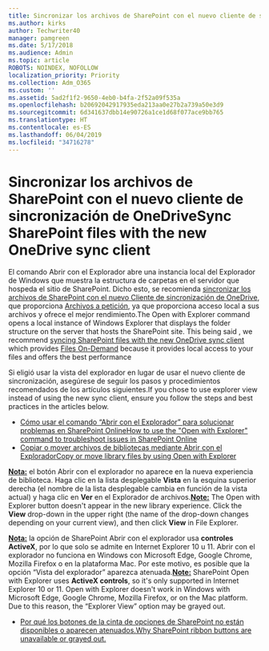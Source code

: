 ```yaml
---
title: Sincronizar los archivos de SharePoint con el nuevo cliente de sincronización de OneDrive
ms.author: kirks
author: Techwriter40
manager: pamgreen
ms.date: 5/17/2018
ms.audience: Admin
ms.topic: article
ROBOTS: NOINDEX, NOFOLLOW
localization_priority: Priority
ms.collection: Adm_O365
ms.custom: ''
ms.assetid: 5ad2f1f2-9650-4eb0-b4fa-2f52a09f535a
ms.openlocfilehash: b20692042917935eda213aa0e27b2a739a50e3d9
ms.sourcegitcommit: 6d341637dbb14e90726a1ce1d68f077ace9bb765
ms.translationtype: HT
ms.contentlocale: es-ES
ms.lasthandoff: 06/04/2019
ms.locfileid: "34716278"
---
```

# <a name="sync-sharepoint-files-with-the-new-onedrive-sync-client"></a><span data-ttu-id="6dc45-102">Sincronizar los archivos de SharePoint con el nuevo cliente de sincronización de OneDrive</span><span class="sxs-lookup"><span data-stu-id="6dc45-102">Sync SharePoint files with the new OneDrive sync client</span></span>

<p><span data-ttu-id="6dc45-103">
  <span style="mso-bidi-font-family: Calibri; mso-bidi-theme-font: minor-latin;">El comando Abrir con el Explorador abre una instancia local del Explorador de Windows que muestra la estructura de carpetas en el servidor que hospeda el sitio de SharePoint. Dicho esto, se recomienda <a href="https://support.office.com/es-ES/article/sync-sharepoint-files-with-the-new-onedrive-sync-client-6de9ede8-5b6e-4503-80b2-6190f3354a88">sincronizar los archivos de SharePoint con el nuevo Cliente de sincronización de OneDrive</a>, que proporciona <a href="https://support.office.com/es-ES/article/learn-about-onedrive-files-on-demand-0e6860d3-d9f3-4971-b321-7092438fb38e">Archivos a petición</a>, ya que proporciona acceso local a sus archivos y ofrece el mejor rendimiento.</span></span><span class="sxs-lookup"><span data-stu-id="6dc45-103"><span style="mso-bidi-font-family: Calibri; mso-bidi-theme-font: minor-latin;">The Open with Explorer command opens a local instance of Windows Explorer that displays the folder structure on the server that hosts the SharePoint site. This being said , we recommend <a href="https://support.office.com/en-us/article/sync-sharepoint-files-with-the-new-onedrive-sync-client-6de9ede8-5b6e-4503-80b2-6190f3354a88">syncing SharePoint files with the new OneDrive sync client</a> which provides <a href="https://support.office.com/en-us/article/learn-about-onedrive-files-on-demand-0e6860d3-d9f3-4971-b321-7092438fb38e">Files On-Demand</a> because it provides local access to your files and offers the best performance</span></span></span></p> <p><span data-ttu-id="6dc45-104"><span style="mso-bidi-font-family: Calibri; mso-bidi-theme-font: minor-latin;">Si eligió usar la vista del explorador en lugar de usar el nuevo cliente de sincronización, asegúrese de seguir los pasos y procedimientos recomendados de los artículos siguientes.</span></span><span class="sxs-lookup"><span data-stu-id="6dc45-104"><span style="mso-bidi-font-family: Calibri; mso-bidi-theme-font: minor-latin;">If you chose to use explorer view instead of using the new sync client, ensure you follow the steps and best practices in the articles below.</span></span></span></p> <ul> <li><span data-ttu-id="6dc45-105">
  <span style="mso-bidi-font-family: Calibri; mso-bidi-theme-font: minor-latin;">
  <a href="https://support.office.com/es-ES/article/How-to-use-the-Open-with-Explorer-command-to-troubleshoot-issues-in-SharePoint-Online-87155331-0c92-4224-a4c1-da5c21c4ade4">Cómo usar el comando “Abrir con el Explorador” para solucionar problemas en SharePoint Online</a></span></span><span class="sxs-lookup"><span data-stu-id="6dc45-105"><span style="mso-bidi-font-family: Calibri; mso-bidi-theme-font: minor-latin;"><a href="https://support.office.com/en-us/article/How-to-use-the-Open-with-Explorer-command-to-troubleshoot-issues-in-SharePoint-Online-87155331-0c92-4224-a4c1-da5c21c4ade4">How to use the "Open with Explorer" command to troubleshoot issues in SharePoint Online</a></span></span></span></li> <li><span data-ttu-id="6dc45-106">
  <span style="mso-bidi-font-family: Calibri; mso-bidi-theme-font: minor-latin;">
  <a href="https://support.office.com/es-ES/article/copy-or-move-library-files-by-using-open-with-explorer-aaee7bfb-e2a1-42ee-8fc0-bcc0754f04d2">Copiar o mover archivos de bibliotecas mediante Abrir con el Explorador</a></span></span><span class="sxs-lookup"><span data-stu-id="6dc45-106"><span style="mso-bidi-font-family: Calibri; mso-bidi-theme-font: minor-latin;"><a href="https://support.office.com/en-us/article/copy-or-move-library-files-by-using-open-with-explorer-aaee7bfb-e2a1-42ee-8fc0-bcc0754f04d2">Copy or move library files by using Open with Explorer</a></span></span></span></li> </ul> <p><span data-ttu-id="6dc45-107"><strong style="mso-bidi-font-weight: normal;"><u><span style="mso-bidi-font-family: Calibri; mso-bidi-theme-font: minor-latin;">Nota:</span></u></strong><span style="mso-bidi-font-family: Calibri; mso-bidi-theme-font: minor-latin;"> el botón Abrir con el explorador no aparece en la nueva experiencia de biblioteca. Haga clic en la lista desplegable <strong>Vista</strong> en la esquina superior derecha (el nombre de la lista desplegable cambia en función de la vista actual) y haga clic en <strong>Ver</strong> en el Explorador de archivos.</span></span><span class="sxs-lookup"><span data-stu-id="6dc45-107"><strong style="mso-bidi-font-weight: normal;"><u><span style="mso-bidi-font-family: Calibri; mso-bidi-theme-font: minor-latin;">Note:</span></u></strong><span style="mso-bidi-font-family: Calibri; mso-bidi-theme-font: minor-latin;"> The Open with Explorer button doesn't appear in the new library experience. Click the <strong>View</strong> drop-down in the upper right (the name of the drop-down changes depending on your current view), and then click <strong>View</strong> in File Explorer.</span></span></span></p> <p><span data-ttu-id="6dc45-108"><strong style="mso-bidi-font-weight: normal;"><u><span style="mso-bidi-font-family: Calibri; mso-bidi-theme-font: minor-latin;">Nota:</span></u></strong><span style="mso-bidi-font-family: Calibri; mso-bidi-theme-font: minor-latin;"> la opción de SharePoint Abrir con el explorador usa <strong>controles ActiveX</strong>, por lo que solo se admite en Internet Explorer 10 u 11. Abrir con el explorador no funciona en Windows con Microsoft Edge, Google Chrome, Mozilla Firefox o en la plataforma Mac. Por este motivo, es posible que la opción &ldquo;Vista del explorador&rdquo; aparezca atenuada.</span></span><span class="sxs-lookup"><span data-stu-id="6dc45-108"><strong style="mso-bidi-font-weight: normal;"><u><span style="mso-bidi-font-family: Calibri; mso-bidi-theme-font: minor-latin;">Note:</span></u></strong><span style="mso-bidi-font-family: Calibri; mso-bidi-theme-font: minor-latin;"> SharePoint Open with Explorer uses <strong>ActiveX controls</strong>, so it's only supported in Internet Explorer 10 or 11. Open with Explorer doesn't work in Windows with Microsoft Edge, Google Chrome, Mozilla Firefox, or on the Mac platform. Due to this reason, the &ldquo;Explorer View&rdquo; option may be grayed out.</span></span></span></p> <ul> <li><span data-ttu-id="6dc45-109">
  <span style="mso-bidi-font-family: Calibri; mso-bidi-theme-font: minor-latin;">
  <a href="https://support.office.com/es-ES/article/Why-SharePoint-ribbon-buttons-are-unavailable-48b0939a-2efb-4e79-b5e8-b2c4cb5d04ca">Por qué los botones de la cinta de opciones de SharePoint no están disponibles o aparecen atenuados.</a></span></span><span class="sxs-lookup"><span data-stu-id="6dc45-109"><span style="mso-bidi-font-family: Calibri; mso-bidi-theme-font: minor-latin;"><a href="https://support.office.com/en-us/article/Why-SharePoint-ribbon-buttons-are-unavailable-48b0939a-2efb-4e79-b5e8-b2c4cb5d04ca">Why SharePoint ribbon buttons are unavailable or grayed out.</a></span></span></span></li> </ul> <p>&nbsp;</p>

  

